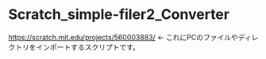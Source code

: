 # Scratch_simple-filer2_Converter
https://scratch.mit.edu/projects/560003883/ ← これにPCのファイルやディレクトリをインポートするスクリプトです。
